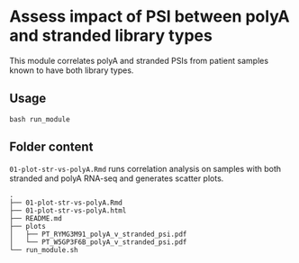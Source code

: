 # Assess impact of PSI between polyA and stranded library types

This module correlates polyA and stranded PSIs from patient samples known to have both library types.

## Usage
`bash run_module`

## Folder content 
`01-plot-str-vs-polyA.Rmd` runs correlation analysis on samples with both stranded and polyA RNA-seq and generates scatter plots.

```
.
├── 01-plot-str-vs-polyA.Rmd
├── 01-plot-str-vs-polyA.html
├── README.md
├── plots
│   ├── PT_RYMG3M91_polyA_v_stranded_psi.pdf
│   └── PT_W5GP3F6B_polyA_v_stranded_psi.pdf
└── run_module.sh
```